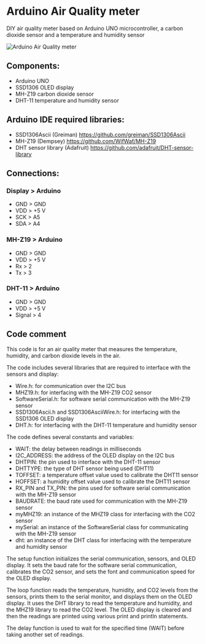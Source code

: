 # Arduino Air Quality meter

DIY air quality meter based on Arduino UNO microcontroller, a carbon dioxide sensor and a temperature and humidity sensor

![Arduino Air Quality meter](https://massimobottelli.it/wp-content/uploads/2023/03/co2-box-1.jpeg)

## Components:
* Arduino UNO
* SSD1306 OLED display
* MH-Z19 carbon dioxide sensor 
* DHT-11 temperature and humidity sensor

## Arduino IDE required libraries:
* SSD1306Ascii (Greiman) https://github.com/greiman/SSD1306Ascii
* MH-Z19 (Dempsey) https://github.com/WifWaf/MH-Z19
* DHT sensor library (Adafruit) https://github.com/adafruit/DHT-sensor-library

## Connections:

### Display > Arduino
* GND	> GND
* VDD	>	+5 V
* SCK	>	A5
* SDA	>	A4

### MH-Z19 > Arduino
* GND	>	GND
* VDD	>	+5 V
* Rx	>	2
* Tx	>	3

### DHT-11 > Arduino
* GND	>	GND
* VDD	>	+5 V
* Signal >	4

## Code comment

This code is for an air quality meter that measures the temperature, humidity, and carbon dioxide levels in the air.

The code includes several libraries that are required to interface with the sensors and display:

* Wire.h: for communication over the I2C bus
* MHZ19.h: for interfacing with the MH-Z19 CO2 sensor
* SoftwareSerial.h: for software serial communication with the MH-Z19 sensor
* SSD1306Ascii.h and SSD1306AsciiWire.h: for interfacing with the SSD1306 OLED display
* DHT.h: for interfacing with the DHT-11 temperature and humidity sensor

The code defines several constants and variables:

* WAIT: the delay between readings in milliseconds
* I2C_ADDRESS: the address of the OLED display on the I2C bus
* DHTPIN: the pin used to interface with the DHT-11 sensor
* DHTTYPE: the type of DHT sensor being used (DHT11)
* TOFFSET: a temperature offset value used to calibrate the DHT11 sensor
* HOFFSET: a humidity offset value used to calibrate the DHT11 sensor
* RX_PIN and TX_PIN: the pins used for software serial communication with the MH-Z19 sensor
* BAUDRATE: the baud rate used for communication with the MH-Z19 sensor
* myMHZ19: an instance of the MHZ19 class for interfacing with the CO2 sensor
* mySerial: an instance of the SoftwareSerial class for communicating with the MH-Z19 sensor
* dht: an instance of the DHT class for interfacing with the temperature and humidity sensor

The setup function initializes the serial communication, sensors, and OLED display. 
It sets the baud rate for the software serial communication, calibrates the CO2 sensor, and sets the font and communication speed for the OLED display.

The loop function reads the temperature, humidity, and CO2 levels from the sensors, prints them to the serial monitor, and displays them on the OLED display. 
It uses the DHT library to read the temperature and humidity, and the MHZ19 library to read the CO2 level. 
The OLED display is cleared and then the readings are printed using various print and println statements.

The delay function is used to wait for the specified time (WAIT) before taking another set of readings.
